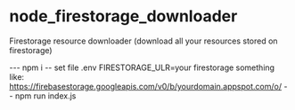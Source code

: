 # node_firestorage_downloader
Firestorage resource downloader (download all your resources stored on firestorage)


--- npm i
-- set file .env FIRESTORAGE_ULR=your firestorage something like: https://firebasestorage.googleapis.com/v0/b/yourdomain.appspot.com/o/
-- npm run index.js
